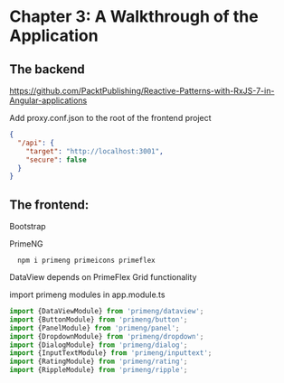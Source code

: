 # Chapter 3: A Walkthrough of the Application
## The backend
https://github.com/PacktPublishing/Reactive-Patterns-with-RxJS-7-in-Angular-applications

Add proxy.conf.json to the root of the frontend project
```json
{
  "/api": {
    "target": "http://localhost:3001",
    "secure": false
  }
}
```

## The frontend: 
Bootstrap 

PrimeNG 
```
  npm i primeng primeicons primeflex
```
DataView depends on PrimeFlex Grid functionality


import primeng modules in app.module.ts
```ts
import {DataViewModule} from 'primeng/dataview';
import {ButtonModule} from 'primeng/button';
import {PanelModule} from 'primeng/panel';
import {DropdownModule} from 'primeng/dropdown';
import {DialogModule} from 'primeng/dialog';
import {InputTextModule} from 'primeng/inputtext';
import {RatingModule} from 'primeng/rating';
import {RippleModule} from 'primeng/ripple';
```
